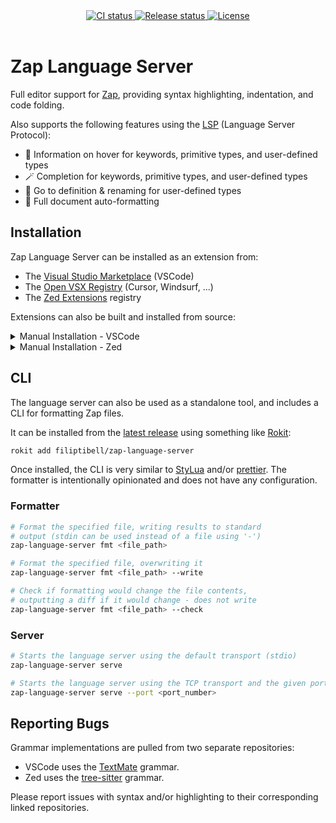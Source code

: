 <!-- markdownlint-disable MD033 -->
<!-- markdownlint-disable MD041 -->

<div align="center">
  <a href="https://github.com/filiptibell/zap-language/actions">
  <img src="https://shields.io/endpoint?url=https://badges.readysetplay.io/workflow/filiptibell/zap-language/ci.yaml" alt="CI status" />
  </a>
  <a href="https://github.com/filiptibell/zap-language/actions">
    <img src="https://shields.io/endpoint?url=https://badges.readysetplay.io/workflow/filiptibell/zap-language/release.yaml" alt="Release status" />
  </a>
  <a href="https://github.com/filiptibell/zap-language/blob/main/LICENSE.txt">
    <img src="https://img.shields.io/github/license/filiptibell/zap-language.svg?label=License&color=informational" alt="License" />
  </a>
</div>

<br/>

# Zap Language Server

Full editor support for [Zap](https://zap.redblox.dev), providing syntax highlighting, indentation, and code folding.

Also supports the following features using the [LSP](https://microsoft.github.io/language-server-protocol/) (Language Server Protocol):

- 🔮 Information on hover for keywords, primitive types, and user-defined types
- 🪄 Completion for keywords, primitive types, and user-defined types
- 🎯 Go to definition & renaming for user-defined types
- 📝 Full document auto-formatting

## Installation

Zap Language Server can be installed as an extension from:

- The [Visual Studio Marketplace](https://marketplace.visualstudio.com/items?itemName=filiptibell.zap-language-server) (VSCode)
- The [Open VSX Registry](https://open-vsx.org/extension/filiptibell/zap-language-server) (Cursor, Windsurf, ...)
- The [Zed Extensions](https://zed.dev/extensions) registry

Extensions can also be built and installed from source:

<details>
<summary> Manual Installation - VSCode </summary>

1. [Install Bun](https://bun.sh/docs/installation)
2. Clone this repository, and navigate to the `editors/vscode` directory
3. Build and install the extension by running these three commands, in order:
   ```bash
   bun install
   bun pm trust --all
   bun run extension-install
   ```

</details>

<details>
<summary> Manual Installation - Zed </summary>

1. [Install Rust](https://www.rust-lang.org/tools/install)
2. Clone this repository, and navigate to the root directory
3. Install the Zed extension at `editors/zed` as a [dev extension](https://zed.dev/docs/extensions/developing-extensions#developing-an-extension-locally)

</details>

## CLI

The language server can also be used as a standalone tool, and includes a CLI for formatting Zap files.

It can be installed from the [latest release](https://github.com/filiptibell/zap-language-server/releases/latest) using something like [Rokit](https://github.com/rojo-rbx/rokit):

```bash
rokit add filiptibell/zap-language-server
```

Once installed, the CLI is very similar to [StyLua](https://github.com/JohnnyMorganz/StyLua) and/or [prettier](https://prettier.io/).
The formatter is intentionally opinionated and does not have any configuration.

### Formatter

```bash
# Format the specified file, writing results to standard
# output (stdin can be used instead of a file using '-')
zap-language-server fmt <file_path>

# Format the specified file, overwriting it
zap-language-server fmt <file_path> --write

# Check if formatting would change the file contents,
# outputting a diff if it would change - does not write
zap-language-server fmt <file_path> --check
```

### Server

```bash
# Starts the language server using the default transport (stdio)
zap-language-server serve

# Starts the language server using the TCP transport and the given port
zap-language-server serve --port <port_number>
```

## Reporting Bugs

Grammar implementations are pulled from two separate repositories:

- VSCode uses the [TextMate](https://github.com/filiptibell/tmlanguage-zap) grammar.
- Zed uses the [tree-sitter](https://github.com/filiptibell/tree-sitter-zap) grammar.

Please report issues with syntax and/or highlighting to their corresponding linked repositories.
